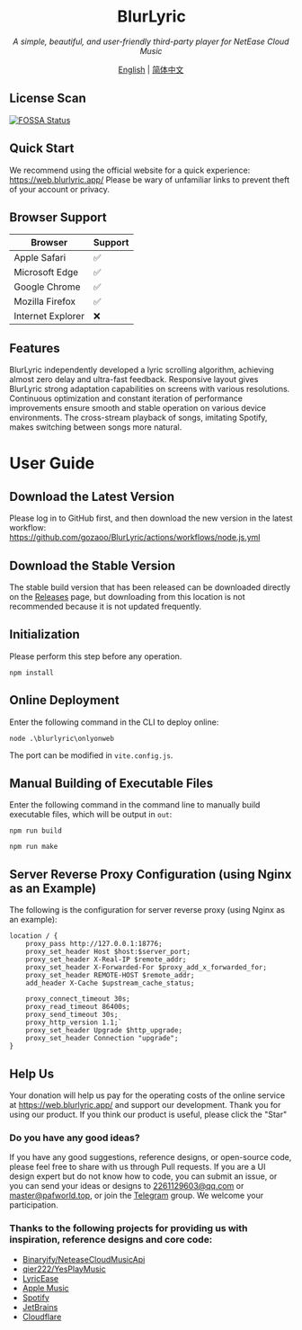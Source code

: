 <h1 align="center"><img src="https://blurlyric.app/favicon.svg" alt="img" style="zoom:3%;" />BlurLyric</h1>

<p align="center"><i>A simple, beautiful, and user-friendly third-party player for NetEase Cloud Music</i></p>

<p align="center"><a href="README.md">English</a> | <a href="README_CN.md">简体中文</a></p>

## License Scan

[![FOSSA Status](https://app.fossa.com/api/projects/git%2Bgithub.com%2FProject-And-Factory%2FBlurLyric.svg?type=large)](https://app.fossa.com/projects/git%2Bgithub.com%2FProject-And-Factory%2FBlurLyric?ref=badge_large)

## Quick Start

We recommend using the official website for a quick experience: https://web.blurlyric.app/ Please be wary of unfamiliar links to prevent theft of your account or privacy.

## Browser Support

| Browser           | Support  |
| -----------------| -------- |
| Apple Safari      | ✅       |
| Microsoft Edge    | ✅       |
| Google Chrome     | ✅       |
| Mozilla Firefox   | ✅       |
| Internet Explorer | ❌       |

## Features

BlurLyric independently developed a lyric scrolling algorithm, achieving almost zero delay and ultra-fast feedback. Responsive layout gives BlurLyric strong adaptation capabilities on screens with various resolutions. Continuous optimization and constant iteration of performance improvements ensure smooth and stable operation on various device environments. The cross-stream playback of songs, imitating Spotify, makes switching between songs more natural.

# User Guide

## Download the Latest Version

Please log in to GitHub first, and then download the new version in the latest workflow: https://github.com/gozaoo/BlurLyric/actions/workflows/node.js.yml

## Download the Stable Version

The stable build version that has been released can be downloaded directly on the [Releases](https://github.com/gozaoo/BlurLyric2.0/releases) page, but downloading from this location is not recommended because it is not updated frequently.

## Initialization

Please perform this step before any operation.
```
npm install
```

## Online Deployment

Enter the following command in the CLI to deploy online:

```
node .\blurlyric\onlyonweb
```

The port can be modified in `vite.config.js`.

## Manual Building of Executable Files

Enter the following command in the command line to manually build executable files, which will be output in `out`:

```
npm run build
```

```
npm run make
```

## Server Reverse Proxy Configuration (using Nginx as an Example)

The following is the configuration for server reverse proxy (using Nginx as an example):

```
location / {
    proxy_pass http://127.0.0.1:18776;
    proxy_set_header Host $host:$server_port;
    proxy_set_header X-Real-IP $remote_addr;
    proxy_set_header X-Forwarded-For $proxy_add_x_forwarded_for;
    proxy_set_header REMOTE-HOST $remote_addr;
    add_header X-Cache $upstream_cache_status;

    proxy_connect_timeout 30s;
    proxy_read_timeout 86400s;
    proxy_send_timeout 30s;
    proxy_http_version 1.1;`
    proxy_set_header Upgrade $http_upgrade;
    proxy_set_header Connection "upgrade";
}
```

## Help Us

Your donation will help us pay for the operating costs of the online service at <a herf="https://web.blurlyric.app/">https://web.blurlyric.app/</a> and support our development. Thank you for using our product. If you think our product is useful, please click the "Star"

### Do you have any good ideas?

If you have any good suggestions, reference designs, or open-source code, please feel free to share with us through Pull requests. If you are a UI design expert but do not know how to code, you can submit an issue, or you can send your ideas or designs to [2261129603@qq.com](mailto:2261129603@qq.com) or [master@pafworld.top](mailto:master@pafworld.top), or join the [Telegram](https://t.me/pafnetwork) group. We welcome your participation.

### Thanks to the following projects for providing us with inspiration, reference designs and core code:

- [Binaryify/NeteaseCloudMusicApi](https://github.com/Binaryify/NeteaseCloudMusicApi)
- [qier222/YesPlayMusic](https://github.com/qier222/YesPlayMusic)
- [LyricEase](https://apps.microsoft.com/store/detail/lyricease/9N1MKDF0F4GT?hl=zh-cn&gl=CN)
- [Apple Music](https://www.apple.com/apple-music/)
- [Spotify](https://www.spotify.com/)
- [JetBrains](https://www.jetbrains.com/)
- [Cloudflare](https://www.cloudflare.com/)
